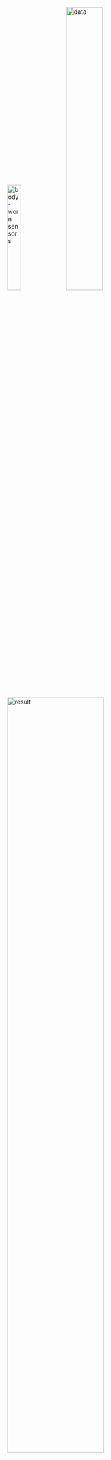 <img src="https://github.com/dg1223/gesture-recognition/assets/4992116/3519df7c-d93d-40ce-b415-f0e7129ec85e" alt="body-worn sensors" width=25%>
&nbsp
<img src="https://github.com/dg1223/gesture-recognition/assets/4992116/afd31985-249a-4755-98e3-71613f6457f8" alt="data" width=41%>
&nbsp
<img src="https://github.com/dg1223/gesture-recognition/assets/4992116/e18d7256-b534-4f7d-8613-154a86a16d19" alt="result" width=67%>



# Paper
[Quaternion-Based Gesture Recognition Using Wireless Wearable Motion Capture Sensors ](https://www.mdpi.com/1424-8220/16/5/605)

[Dataset](https://www.mdpi.com/1424-8220/16/5/605/s1)

# Codes
Codes for my Master's Thesis

## Data Extraction and Conversion
Replace Missing Values.py - Replaces missing values for the Beta angle after conversion from quaternion to Euclidean.

add_headers.py - adds appropriate header columns to each dataset

columnSorter.py - breaks quaternion datasets in four different datasets that hold individual quaternion components

columnSorter_euclid.py - same as above but for datasets with Euclidean components

columnSorter_pStudy.py - same as above but for individual participant dataset

columnJoiner.py - joins every individual quaternion dataset to create a new dataset with homogenous quaternion component

convert2euclidean.py - convert quaternion components to Euclidean components

outlierRemover.py - removes outliers by applying linear interpolation using a 10-point sliding window

## Data Paritioning (not Train, Validation, Test)
sortLeftRight.py - separates the left and right-hand gestures and turns them into individual datasets

*Training, Validation and Test sets were created using Weka 3.6

## Feature Extraction
featureExtraction.py - Extracts five features from every dataset: Variance, Range, Velocity, Angular Velocity, Covariance

## Test Scripts
test.py, test2.py, test3.py, testFileSize.py, test_covariance.py, test_range.py, test_variance.py, test_velocity.py
*Each file has its own description

## Miscellaneous (just for fun!)
countDatapoints.py - counts the total number of datapoints in a dataset

## Data Preprocessing/Model Evaluation/Dimensionality Reduction/Feature Selection/Result Analysis
were done in Weka 3.6
